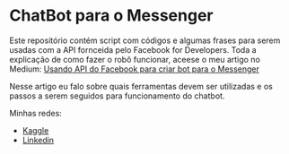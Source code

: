 # ChatBot para o Messenger

Este repositório contém script com códigos e algumas frases para serem usadas com a API fornceida pelo Facebook for Developers.
Toda a explicação de como fazer o robô funcionar, aceese o meu artigo no Medium: [Usando API do Facebook para criar bot para o Messenger](https://kkathy1999-kp.medium.com/usando-api-do-facebook-para-criar-bot-para-o-messenger-5f1bee1ebccd)

Nesse artigo eu falo sobre quais ferramentas devem ser utilizadas e os passos a serem seguidos para funcionamento do chatbot.

Minhas redes:
- [Kaggle](https://www.kaggle.com/katharinepires)
- [Linkedin](https://www.linkedin.com/in/katharine-pires-53b849155/)
